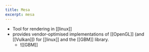 ```yaml
---
title: Mesa
excerpt: mesa
---
```

- Tool for rendering in [[linux]]
- provides vendor-optimised implementations of [[OpenGL]] (and [[Vulkan]]) for [[linux]] and the [[GBM]] library.
	- ![[GBM]]